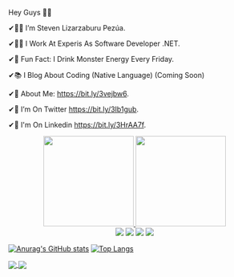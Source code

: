 Hey Guys 👨‍💻

✔🙎‍♂️ I’m Steven Lizarzaburu Pezúa.

✔👨‍💻 I Work At Experis As Software Developer .NET.

✔🧃 Fun Fact: I Drink Monster Energy Every Friday. 

✔📚 I Blog About Coding (Native Language) (Coming Soon)

✔👀 About Me: https://bit.ly/3vejbw6.

✔🦜 I’m On Twitter https://bit.ly/3Ib1gub.

✔📢 I'm On Linkedin https://bit.ly/3HrAA7f.

<div align="center">
  <a href="https://github.com/stevenlizarzaburupezua">
  <img height="180em" src="https://github-readme-stats.vercel.app/api?username=stevenlizarzaburupezua&show_icons=true&theme=dracula&include_all_commits=true&count_private=true"/>
  <img height="180em" src="https://github-readme-stats.vercel.app/api/top-langs/?username=stevenlizarzaburupezua&layout=compact&langs_count=7&theme=dracula"/>
</div>

 
<div align="center"> 
<a href="https://www.youtube.com/channel/UC8b6S4O_26KId78ZTCeTq1A" target="_blank"><img src="https://img.shields.io/badge/YouTube-FF0000?style=for-the-badge&logo=youtube&logoColor=white" target="_blank"></a>
<a href = "lizarzaburupezuasteven@gmail.com"><img src="https://img.shields.io/badge/-Gmail-%23333?style=for-the-badge&logo=gmail&logoColor=white" target="_blank"></a>
<a href="https://www.linkedin.com/in/stevenlizarzaburupezua/" target="_blank"><img src="https://img.shields.io/badge/-LinkedIn-%230077B5?style=for-the-badge&logo=linkedin&logoColor=white" target="_blank"></a> 
<a href="https://twitter.com/StevenLPezua" target="_blank"><img src="https://img.shields.io/badge/Twitter-1DA1F2?style=for-the-badge&logo=twitter&logoColor=white" target="_blank"></a> 

 
</div>
  
[![Anurag's GitHub stats](https://github-readme-stats.vercel.app/api?username=stevenlizarzaburupezua)](https://github.com/anuraghazra/github-readme-stats)
[![Top Langs](https://github-readme-stats.vercel.app/api/top-langs/?username=anuraghazra&exclude_repo=github-readme-stats,anuraghazra.github.io)](https://github.com/anuraghazra/github-readme-stats)
  
  
  
  
  
  <a href="https://github.com/anuraghazra/github-readme-stats">
  <img align="center" src="https://github-readme-stats.vercel.app/api/pin/?username=anuraghazra&repo=github-readme-stats" />
</a>
<a href="https://github.com/anuraghazra/convoychat">
  <img align="center" src="https://github-readme-stats.vercel.app/api/pin/?username=anuraghazra&repo=convoychat" />
</a>
